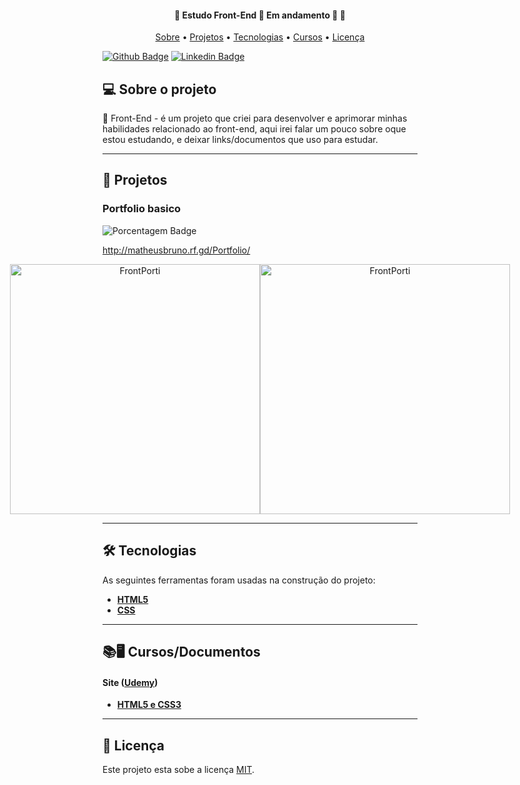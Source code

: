 <h4 align="center"> 
	🚧  Estudo Front-End 📙 Em andamento 🚀 🚧
</h4>

<p align="center">
 <a href="#-sobre-o-projeto">Sobre</a> •
 <a href="#-Projetos">Projetos</a> • 
 <a href="#-tecnologias">Tecnologias</a> •
 <a href="#-tecnologias">Cursos</a> •
 <a href="#user-content--licença">Licença</a>
</p>

[![Github Badge](https://img.shields.io/badge/-Github-000?style=flat-square&logo=Github&logoColor=white&link=https://github.com/mattheusbr)](https://github.com/mattheusbr)
[![Linkedin Badge](https://img.shields.io/badge/-LinkedIn-blue?style=flat-square&logo=Linkedin&logoColor=white&link=https://www.linkedin.com/in/matheus-ferreira-bruno-7a0486112/)](https://www.linkedin.com/in/matheus-ferreira-bruno-7a0486112/)

## 💻 Sobre o projeto

📙 Front-End - é um projeto que criei para desenvolver e aprimorar minhas habilidades relacionado ao front-end, aqui irei falar um pouco sobre oque estou estudando, e deixar links/documentos que
uso para estudar.

---

## 🎨 Projetos

### Portfolio basico
![Porcentagem Badge](https://img.shields.io/badge/Conclus%C3%A3o-100%25-green?style=flat-square)

http://matheusbruno.rf.gd/Portfolio/

<p align="center" style="display: flex; align-items: flex-start; justify-content: center;">
  <img alt="FrontPorti" title="#Portfolio" src="https://i.imgur.com/lz8QqC9.png" width="400px">

  <img alt="FrontPorti" title="#Portfolio" src="https://i.imgur.com/IfSrBUK.png" width="400px">
</p>

---

## 🛠 Tecnologias

As seguintes ferramentas foram usadas na construção do projeto:


-   **[HTML5](https://html.spec.whatwg.org/)**
-   **[CSS](#)**

---

## 📚🖥 Cursos/Documentos

#### [](https://github.com/mattheusbr/Front-End)**Site**  ([Udemy](https://www.udemy.com/))

-   **[HTML5 e CSS3](https://www.udemy.com/course/html5-e-css3-crie-seu-primeiro-site-inclui-flexbox/)**

---

## 📝 Licença

Este projeto esta sobe a licença [MIT](./LICENSE).
